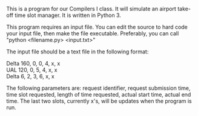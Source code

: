 This is a program for our Compilers I class. It will simulate an airport take-off time slot manager. It is written in Python 3. 

This program requires an input file. You can edit the source to hard code your input file, then make the file executable. Preferably, you can call "python <filename.py> <input.txt>"

The input file should be a text file in the following format:  

Delta 160, 0, 0, 4, x, x  
UAL 120, 0, 5, 4, x, x  
Delta 6, 2, 3, 6, x, x  

The following parameters are: request identifier, request submission time, time slot requested, length of time requested, actual start time, actual end time. The last two slots, currently x's, will be updates when the program is run. 